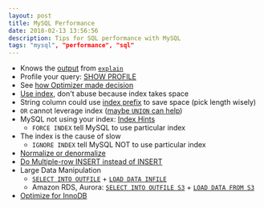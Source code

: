 ```yaml
---
layout: post
title: MySQL Performance
date: 2018-02-13 13:56:56
description: Tips for SQL performance with MySQL
tags: "mysql", "performance", "sql"
---
```


- Knows the [output][explain-output] from [`explain`][explain-tutorial]
- Profile your query: [SHOW PROFILE][show-profile]
- See [how Optimizer made decision][optimizer]
- [Use index][use-index], don't abuse because index takes space
- String column could use [index prefix][mysql-create-index] to save space (pick length wisely)
- `OR` cannot leverage index ([maybe `UNION` can help][union])
- MySQL not using your index: [Index Hints][index_hints]
  - `FORCE INDEX` tell MySQL to use particular index
- The index is the cause of slow
  - `IGNORE INDEX` tell MySQL NOT to use particular index
- [Normalize or denormalize][nor-denor]
- [Do Multiple-row INSERT instead of INSERT][bulk-data-load]
- Large Data Manipulation
  - [`SELECT INTO OUTFILE`][select] + [`LOAD DATA INFILE`][load]
  - Amazon RDS, Aurora: [`SELECT INTO OUTFILE S3`][select-s3] + [`LOAD DATA FROM S3`][load-s3]
- [Optimize for InnoDB][opt-innodb]

[explain-output]: https://dev.mysql.com/doc/refman/5.7/en/explain-output.html
[explain-tutorial]: https://dev.mysql.com/doc/workbench/en/wb-tutorial-visual-explain-dbt3.html
[show-profile]: https://dev.mysql.com/doc/refman/5.7/en/show-profile.html
[optimizer]: https://dev.mysql.com/doc/internals/en/optimizer-tracing.html
[use-index]: https://use-the-index-luke.com
[mysql-create-index]: https://dev.mysql.com/doc/refman/5.7/en/create-index.html
[union]: https://stackoverflow.com/a/2829800/517868
[index_hints]: https://dev.mysql.com/doc/refman/5.7/en/index-hints.html
[nor-denor]: http://database-programmer.blogspot.jp/search/label/denormalization
[bulk-data-load]: https://dev.mysql.com/doc/refman/5.7/en/optimizing-innodb-bulk-data-loading.html
[select]: https://dev.mysql.com/doc/refman/5.7/en/select.html
[load]: https://dev.mysql.com/doc/refman/5.7/en/load-data.html
[select-s3]: https://docs.aws.amazon.com/AmazonRDS/latest/UserGuide/AuroraMySQL.Integrating.SaveIntoS3.html#AuroraMySQL.Integrating.SaveIntoS3.Statement
[load-s3]: https://docs.aws.amazon.com/AmazonRDS/latest/UserGuide/AuroraMySQL.Integrating.LoadFromS3.html#AuroraMySQL.Integrating.LoadFromS3.Text
[opt-innodb]: https://dev.mysql.com/doc/refman/5.7/en/optimizing-innodb.html
